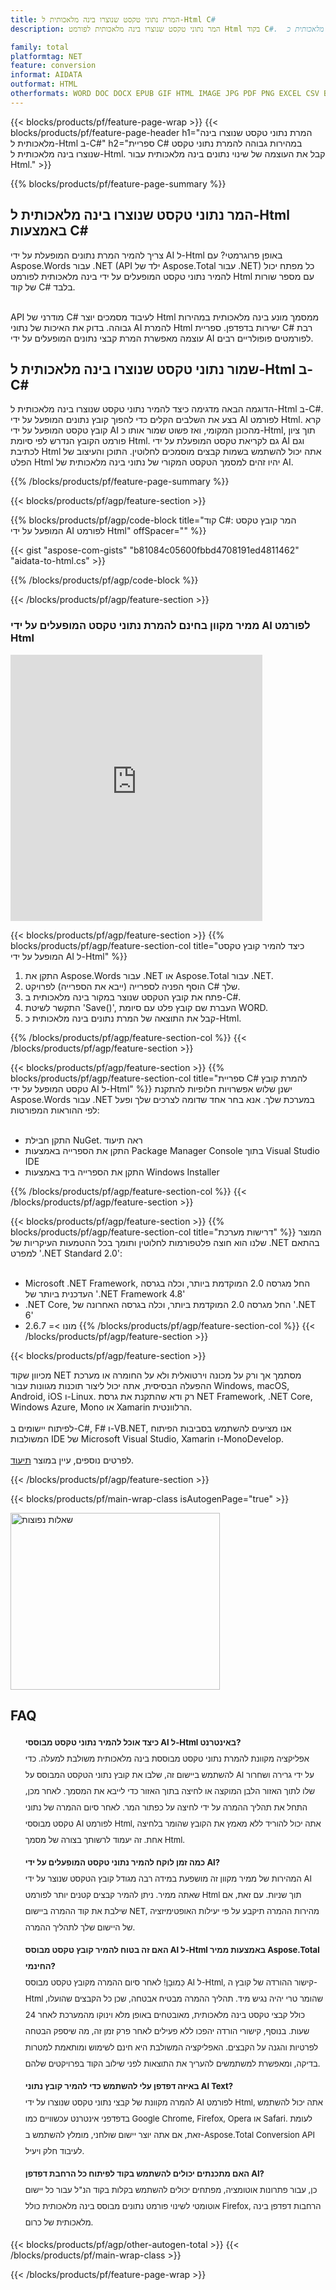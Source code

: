 ```yaml
---
title: המרת נתוני טקסט שנוצרו בינה מלאכותית ל-Html C#
description: המר נתוני טקסט שנוצרו בינה מלאכותית לפורמט Html בקוד C#.  שמור נתוני טקסט שנוצרו בינה מלאכותית כ-Html באמצעות C#.

family: total
platformtag: NET
feature: conversion
informat: AIDATA
outformat: HTML
otherformats: WORD DOC DOCX EPUB GIF HTML IMAGE JPG PDF PNG EXCEL CSV BMP EMF MD MHTML ODS SVG TIFF TSV XLS XLSB XLSM XLSX XLT XLTM XLTX POWERPOINT ODP POT POTM POTX PPS PPSM PPSX PPT PPTM PPTX
---
```

{{< blocks/products/pf/feature-page-wrap >}}
{{< blocks/products/pf/feature-page-header h1="המרת נתוני טקסט שנוצרו בינה מלאכותית ל-Html ב-C#" h2="ספריית C# במהירות גבוהה להמרת נתוני טקסט שנוצרו בינה מלאכותית ל-Html.  קבל את העוצמה של שינוי נתונים בינה מלאכותית עבור Html." >}}

{{% blocks/products/pf/feature-page-summary %}}


<h2>המר נתוני טקסט שנוצרו בינה מלאכותית ל-Html באמצעות C#</h2>

צריך להמיר המרת נתונים המופעלת על ידי AI ל-Html באופן פרוגרמטי?  עם Aspose.Words עבור .NET (API ילד של Aspose.Total עבור .NET) כל מפתח יכול להמיר נתוני טקסט המופעלים על ידי בינה מלאכותית לפורמט Html עם מספר שורות של קוד C# בלבד.<br /><br />

API מודרני של C# לעיבוד מסמכים יוצר Html ממסמך מונע בינה מלאכותית במהירות גבוהה.  בדוק את האיכות של נתוני AI להמרת Html ישירות בדפדפן.  ספריית C# רבת עוצמה מאפשרת המרת קבצי נתונים המופעלים על ידי AI לפורמטים פופולריים רבים.

<h2>שמור נתוני טקסט שנוצרו בינה מלאכותית ל-Html ב-C#</h2>

הדוגמה הבאה מדגימה כיצד להמיר נתוני טקסט שנוצרו בינה מלאכותית ל-Html ב-C#.  בצע את השלבים הקלים כדי להפוך קובץ נתונים המופעל על ידי AI לפורמט Html.  קרא קובץ טקסט המופעל על ידי AI מהכונן המקומי, ואז פשוט שמור אותו כ-Html, תוך ציון פורמט הקובץ הנדרש לפי סיומת Html.  גם לקריאת טקסט המופעלת על ידי AI וגם לכתיבת Html אתה יכול להשתמש בשמות קבצים מוסמכים לחלוטין.  התוכן והעיצוב של הפלט Html יהיו זהים למסמך הטקסט המקורי של נתוני בינה מלאכותית של AI.

{{% /blocks/products/pf/feature-page-summary %}}

{{< blocks/products/pf/agp/feature-section >}}

{{% blocks/products/pf/agp/code-block title="קוד C#: המר קובץ טקסט המופעל על ידי AI לפורמט Html" offSpacer="" %}}

{{< gist "aspose-com-gists" "b81084c05600fbbd4708191ed4811462" "aidata-to-html.cs" >}}

{{% /blocks/products/pf/agp/code-block %}}

{{< /blocks/products/pf/agp/feature-section >}}

<div class="container-fluid agp-content bg-white aboutfile box-1 vh100 section nopbtm">
<div class=container>
<div class=row>
<div class="demobox tc col-md-12 padding-0">

<h3>ממיר מקוון בחינם להמרת נתוני טקסט המופעלים על ידי AI לפורמט Html</h3>

<iframe style="border: none; height: 426px;" scrolling="no" src="https://widgets.aspose.cloud/total-conversion/?to=html&from=txt" id="child-iframe" width="80%"></iframe>

</div></div>
</div></div>

{{< blocks/products/pf/agp/feature-section >}}
{{% blocks/products/pf/agp/feature-section-col title="כיצד להמיר קובץ טקסט המופעל על ידי AI ל-Html" %}}

1. התקן את Aspose.Words עבור .NET או Aspose.Total עבור .NET.
1. הוסף הפניה לספרייה (ייבא את הספרייה) לפרויקט C# שלך.
1. פתח את קובץ הטקסט שנוצר במקור בינה מלאכותית ב-C#.
1. התקשר לשיטת 'Save()', העברת שם קובץ פלט עם סיומת WORD.
1. קבל את התוצאה של המרת נתונים בינה מלאכותית כ-Html.

{{% /blocks/products/pf/agp/feature-section-col %}}
{{< /blocks/products/pf/agp/feature-section >}}

{{< blocks/products/pf/agp/feature-section >}}
{{% blocks/products/pf/agp/feature-section-col title="ספריית C# להמרת קובץ טקסט המופעל על ידי AI ל-Html" %}}
ישנן שלוש אפשרויות חלופיות להתקנת Aspose.Words עבור .NET במערכת שלך.  אנא בחר אחד שדומה לצרכים שלך ופעל לפי ההוראות המפורטות:<br /><br />

- התקן חבילת NuGet. ראה תיעוד
- התקן את הספרייה באמצעות Package Manager Console בתוך Visual Studio IDE
- התקן את הספרייה ביד באמצעות Windows Installer

{{% /blocks/products/pf/agp/feature-section-col %}}
{{< /blocks/products/pf/agp/feature-section >}}

{{< blocks/products/pf/agp/feature-section >}}
{{% blocks/products/pf/agp/feature-section-col title="דרישות מערכת" %}}
המוצר שלנו הוא חוצה פלטפורמות לחלוטין ותומך בכל ההטמעות העיקריות של .NET בהתאם למפרט '.NET Standard 2.0':<br /><br />

- Microsoft .NET Framework, החל מגרסה 2.0 המוקדמת ביותר, וכלה בגרסה העדכנית ביותר של '.NET Framework 4.8'
- .NET Core, החל מגרסה 2.0 המוקדמת ביותר, וכלה בגרסה האחרונה של '.NET 6'
- מונו >= 2.6.7
{{% /blocks/products/pf/agp/feature-section-col %}}
{{< /blocks/products/pf/agp/feature-section >}}

{{< blocks/products/pf/agp/feature-section >}}

מכיוון שקוד NET מסתמך אך ורק על מכונה וירטואלית ולא על החומרה או מערכת ההפעלה הבסיסית, אתה יכול ליצור תוכנות מגוונות עבור Windows, macOS, Android, iOS ו-Linux.  רק ודא שהתקנת את גרסת NET Framework, .NET Core, Windows Azure, Mono או Xamarin הרלוונטית.<br /><br />
לפיתוח יישומים ב-C#, F# ו-VB.NET, אנו מציעים להשתמש בסביבות הפיתוח המשולבות IDE של Microsoft Visual Studio, Xamarin ו-MonoDevelop.
<br /><br />
לפרטים נוספים, עיין במוצר [תיעוד](https://docs.aspose.com/total/net/).

{{< /blocks/products/pf/agp/feature-section >}}


{{< blocks/products/pf/main-wrap-class isAutogenPage="true" >}}

<style>.howtolist li{margin-right: 0!important;line-height: 26px;position: relative;margin-bottom: 10px;font-size: 13px;list-style-type: none;}</style>
<div class="col-md-12 tl bg-gray-dark howtolist section">
  <a class="anchor" name="faqpage"></a>
  <div class="container tl dflex" itemscope="" itemtype="https://schema.org/FAQPage">
      <div class="col-md-4 howtosectiongfx">
          <img class="social-panel-hide-on-mobile" src="https://www.groupdocs.cloud/templates/brand/images/groupdocs/conversion/groupdocs_conversion-brand.png" alt="שאלות נפוצות" width="335" height="283">
      </div>
      <div class="howtosection col-md-8">
          <div>
              <h2>FAQ</h2>
              <ul>
                  <li itemscope="" itemprop="mainEntity" itemtype="https://schema.org/Question">
                      <div>
                          <span itemprop="name"><b>כיצד אוכל להמיר נתוני טקסט מבוססי AI ל-Html באינטרנט?</b></span>
                      </div>
                      <div itemscope="" itemprop="acceptedAnswer" itemtype="https://schema.org/Answer">
                          <span itemprop="text">אפליקציה מקוונת להמרת נתוני טקסט מבוססת בינה מלאכותית משולבת למעלה.  כדי להשתמש ביישום זה, שלבו את קובץ נתוני הטקסט המבוסס על AI על ידי גרירה ושחרור שלו לתוך האזור הלבן המוקצה או לחיצה בתוך האזור כדי לייבא את המסמך.  לאחר מכן, התחל את תהליך ההמרה על ידי לחיצה על כפתור המר.  לאחר סיום ההמרה של נתוני טקסט מבוססי AI לפורמט Html, אתה יכול להוריד ללא מאמץ את הקובץ שהומר בלחיצה אחת.  זה יעמוד לרשותך בצורה של מסמך Html.</span>
                      </div>
                  </li>
                  <li itemscope="" itemprop="mainEntity" itemtype="https://schema.org/Question">
                      <div>
                          <span itemprop="name"><b>כמה זמן לוקח להמיר נתוני טקסט המופעלים על ידי AI?</b></span>
                      </div>
                      <div itemscope="" itemprop="acceptedAnswer" itemtype="https://schema.org/Answer">
                          <span itemprop="text">המהירות של ממיר מקוון זה מושפעת במידה רבה מגודל קובץ הטקסט שנוצר על ידי AI שאתה ממיר.  ניתן להמיר קבצים קטנים יותר לפורמט Html תוך שניות.  עם זאת, אם שילבת את קוד ההמרה ביישום NET, מהירות ההמרה תיקבע על פי יעילות האופטימיזציה של היישום שלך לתהליך ההמרה.</span>
                      </div>
                  </li>
                  <li itemscope="" itemprop="mainEntity" itemtype="https://schema.org/Question">
                      <div>
                          <span itemprop="name"><b>האם זה בטוח להמיר קובץ טקסט מבוסס AI ל-Html באמצעות ממיר Aspose.Total החינמי?</b></span>
                      </div>
                      <div itemscope="" itemprop="acceptedAnswer" itemtype="https://schema.org/Answer">
                          <span itemprop="text">כַּמוּבָן! לאחר סיום ההמרה מקובץ טקסט מבוסס AI ל-Html, קישור ההורדה של קובץ ה-Html שהומר טרי יהיה נגיש מיד.  תהליך ההמרה מבטיח אבטחה, שכן כל הקבצים שהועלו, כולל קבצי טקסט בינה מלאכותית, מאובטחים באופן מלא וינוקו מהמערכת לאחר 24 שעות.  בנוסף, קישורי הורדה יהפכו ללא פעילים לאחר פרק זמן זה, מה שיספק הבטחה לפרטיות והגנה על הקבצים.  האפליקציה המשולבת היא חינם לשימוש ומותאמת למטרות בדיקה, ומאפשרת למשתמשים להעריך את התוצאות לפני שילוב הקוד בפרויקטים שלהם.</span>
                      </div>
                  </li>                 
                  <li itemscope="" itemprop="mainEntity" itemtype="https://schema.org/Question">
                      <div>
                          <span itemprop="name"><b>באיזה דפדפן עלי להשתמש כדי להמיר קובץ נתוני AI Text?</b></span>
                      </div>
                      <div itemscope="" itemprop="acceptedAnswer" itemtype="https://schema.org/Answer">
                          <span itemprop="text">להמרה מקוונת של קבצי נתוני טקסט שנוצרו על ידי AI לפורמט Html, אתה יכול להשתמש בדפדפני אינטרנט עכשוויים כמו Google Chrome, Firefox, Opera או Safari.  לעומת זאת, אם אתה יוצר יישום שולחני, מומלץ להשתמש ב-Aspose.Total Conversion API לעיבוד חלק ויעיל.</span>
                      </div>
                  </li>
		 <li itemscope="" itemprop="mainEntity" itemtype="https://schema.org/Question">
                      <div>
                          <span itemprop="name"><b>האם מתכנתים יכולים להשתמש בקוד לפיתוח כל הרחבת דפדפן AI?</b></span>
                      </div>
                      <div itemscope="" itemprop="acceptedAnswer" itemtype="https://schema.org/Answer">
                          <span itemprop="text">כן, עבור פתרונות אוטומציה, מפתחים יכולים להשתמש בקלות בקוד הנ"ל עבור כל יישום אוטומטי לשינוי פורמט נתונים מבוסס בינה מלאכותית כולל Firefox, הרחבות דפדפן בינה מלאכותית של כרום.</span>
                      </div>
                  </li>
              </ul>
          </div>
      </div>
  </div>

{{< blocks/products/pf/agp/other-autogen-total >}}
{{< /blocks/products/pf/main-wrap-class >}}

{{< /blocks/products/pf/feature-page-wrap >}}